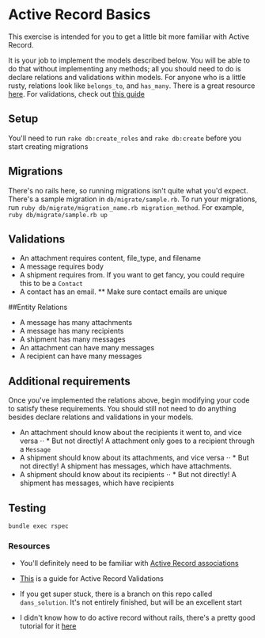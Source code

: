 # Active Record Basics

This exercise is intended for you to get a little bit more familiar with
Active Record.

It is your job to implement the models described below. You
will be able to do that without implementing any methods; all you should
need to do is declare relations and validations within models. For anyone who is a
little rusty, relations look like `belongs_to`, and `has_many`.
There is a great resource [here](http://guides.rubyonrails.org/association_basics.html).
For validations, check out [this
guide](http://guides.rubyonrails.org/active_record_validations.html)

## Setup
You'll need to run `rake db:create_roles` and `rake db:create` before you start creating migrations

## Migrations
There's no rails here, so running migrations isn't quite what you'd expect. There's a sample migration in `db/migrate/sample.rb`. To run your migrations, run `ruby db/migrate/migration_name.rb migration_method`.
For example, `ruby db/migrate/sample.rb up`

## Validations
* An attachment requires content, file_type, and filename
* A message requires body
* A shipment requires from. If you want to get fancy, you could require
  this to be a `Contact`
* A contact has an email.
** Make sure contact emails are unique


##Entity Relations

* A message has many attachments
* A message has many recipients
* A shipment has many messages
* An attachment can have many messages
* A recipient can have many messages

## Additional requirements

Once you've implemented the relations above, begin modifying your code
to satisfy these requirements. You should still not need to do anything
besides declare relations and validations in your models.

* An attachment should know about the recipients it went to, and vice
  versa
⋅⋅ * But not directly! A attachment only goes to a recipient through a
`Message`
* A shipment should know about its attachments, and vice versa
⋅⋅ * But not directly! A shipment has messages, which have attachments.
* A shipment should know about its recipients
⋅⋅ * But not directly! A shipment has messages, which have recipients


## Testing

`bundle exec rspec`


### Resources

* You'll definitely need to be familiar with [Active Record
associations](http://guides.rubyonrails.org/association_basics.html)

* [This](http://guides.rubyonrails.org/active_record_validations.html) is a guide for Active Record
  Validations

* If you get super stuck, there is a branch on this repo called
  `dans_solution`. It's not entirely finished, but will be an excellent
start
* I didn't know how to do active record without rails, there's a pretty
good tutorial for it
[here](http://blog.flatironschool.com/post/58164473975/connecting-ruby-active-record-without-rails)
